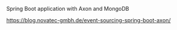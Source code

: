 Spring Boot application with Axon and MongoDB

https://blog.novatec-gmbh.de/event-sourcing-spring-boot-axon/

